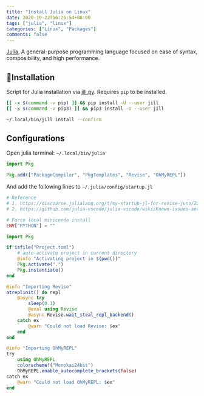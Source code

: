 ```yaml
---
title: "Install Julia on Linux"
date: 2020-10-22T16:25:54+08:00
tags: ["julia", "linux"]
categories: ["Linux", "Packages"]
comments: false
---
```


[Julia](https://julialang.org/), A general-purpose programming language focused on ease of syntax, composibility, and high performance.

<!--more-->

## 🔽Installation

Script for Julia installation via [jill.py](https://github.com/johnnychen94/jill.py). Requires `pip` to be installed.

```bash
[[ -x $(command -v pip) ]] && pip install -U --user jill
[[ -x $(command -v pip3) ]] && pip3 install -U --user jill

~/.local/bin/jill install --confirm
```

## Configurations

Open julia terminal: `~/.local/bin/julia`

```julia
import Pkg

Pkg.add(["PackageCompiler", "PkgTemplates", "Revise", "OhMyREPL"])
```

And add the following lines to `~/.julia/config/startup.jl`

```julia
# Reference
# 1. https://discourse.julialang.org/t/my-startup-jl-for-revise-juno/22170
# 2. https://github.com/julia-vscode/julia-vscode/wiki/Known-issues-and-workarounds

# Force local miniconda install
ENV["PYTHON"] = ""

import Pkg

if isfile("Project.toml")
    # auto-activate project in current directory
    @info "Activating project in $(pwd())"
    Pkg.activate(".")
    Pkg.instantiate()
end

@info "Importing Revise"
atreplinit() do repl
    @async try
        sleep(0.1)
        @eval using Revise
        @async Revise.wait_steal_repl_backend()
    catch ex
        @warn "Could not load Revise: $ex"
    end
end

@info "Importing OhMyREPL"
try
    using OhMyREPL
    colorscheme!("Monokai24bit")
    OhMyREPL.enable_autocomplete_brackets(false)
catch ex
    @warn "Could not load OhMyREPL: $ex"
end
```
